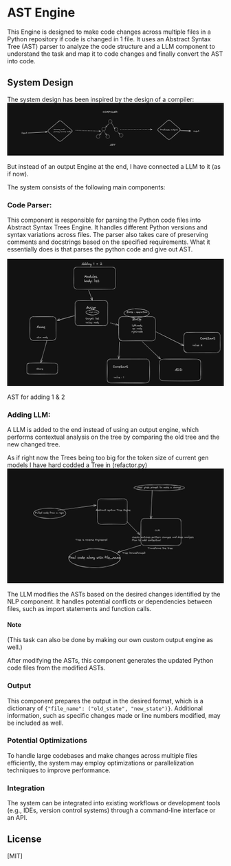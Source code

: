 # AST Engine

This Engine is designed to make code changes across multiple files in a Python repository if code is changed in 1 file. It uses an Abstract Syntax Tree (AST) parser to analyze the code structure and a LLM component to understand the task and map it to code changes and finally convert the AST into code. 

## System Design

The system design has been inspired by the design of a compiler:
![Compiler Design](assets/compiler.png)

But instead of an output Engine at the end, I have connected a LLM to it (as if now).

The system consists of the following main components:

### Code Parser:
 This component is responsible for parsing the Python code files into Abstract Syntax Trees Engine. It handles different Python versions and syntax variations across files. The parser also takes care of preserving comments and docstrings based on the specified requirements. What it essentially does is that parses the python code and give out AST.

![Basic_AST](assets/Basic_AST.png)

AST for adding 1 & 2 
### Adding LLM:
A LLM is added to the end instead of using an output engine, which performs contextual analysis on the tree by comparing the old tree and the new changed tree.

As if right now the Trees being too big for the token size of current gen models I have hard codded a Tree in (refactor.py) 
![Design](assets/systemDesign.png)

The LLM modifies the ASTs based on the desired changes identified by the NLP component. It handles potential conflicts or dependencies between files, such as import statements and function calls.

#### Note
(This task can also be done by making our own custom output engine as well.)

After modifying the ASTs, this component generates the updated Python code files from the modified ASTs.

### Output 
This component prepares the output in the desired format, which is a dictionary of `{"file_name": ("old_state", "new_state")}`. Additional information, such as specific changes made or line numbers modified, may be included as well.

### Potential Optimizations
To handle large codebases and make changes across multiple files efficiently, the system may employ optimizations or parallelization techniques to improve performance.


### Integration 
The system can be integrated into existing workflows or development tools (e.g., IDEs, version control systems) through a command-line interface or an API.


## License
[MIT]